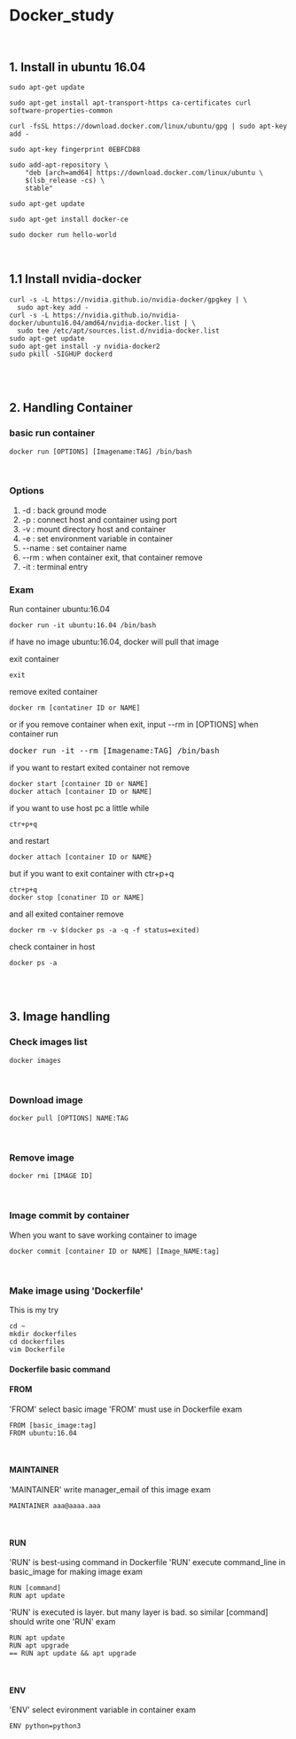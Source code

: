 # Docker_study<br><br>
## 1. Install in ubuntu 16.04
<pre><code>sudo apt-get update</code></pre>
<pre><code>sudo apt-get install apt-transport-https ca-certificates curl software-properties-common</code></pre>
<pre><code>curl -fsSL https://download.docker.com/linux/ubuntu/gpg | sudo apt-key add -</code></pre>
<pre><code>sudo apt-key fingerprint 0EBFCD88</code></pre>
<pre><code>sudo add-apt-repository \
    "deb [arch=amd64] https://download.docker.com/linux/ubuntu \
    $(lsb_release -cs) \
    stable"</code></pre>
<pre><code>sudo apt-get update</code></pre>
<pre><code>sudo apt-get install docker-ce</code></pre>
<pre><code>sudo docker run hello-world</code></pre><br>
## 1.1 Install nvidia-docker
<pre><code>curl -s -L https://nvidia.github.io/nvidia-docker/gpgkey | \
  sudo apt-key add -
curl -s -L https://nvidia.github.io/nvidia-docker/ubuntu16.04/amd64/nvidia-docker.list | \
  sudo tee /etc/apt/sources.list.d/nvidia-docker.list
sudo apt-get update
sudo apt-get install -y nvidia-docker2
sudo pkill -SIGHUP dockerd</code></pre><br><br>
## 2. Handling Container 
### basic run container
<pre><code>docker run [OPTIONS] [Imagename:TAG] /bin/bash</code></pre><br>
### Options
1. -d : back ground mode
2. -p : connect host and container using port
3. -v : mount directory host and container
4. -e : set environment variable in container
5. --name : set container name
6. --rm : when container exit, that container remove
7. -it : terminal entry<br>
### Exam
Run container ubuntu:16.04
<pre><code>docker run -it ubuntu:16.04 /bin/bash</code></pre> 
if have no image ubuntu:16.04, docker will pull that image

exit container
<pre><code>exit</code></pre>
remove exited container
<pre><code>docker rm [contatiner ID or NAME]</code></pre>
or if you remove container when exit, input --rm in [OPTIONS] when container run
<pre></code>docker run -it --rm [Imagename:TAG] /bin/bash</code></pre>

if you want to restart exited container not remove
<pre><code>docker start [container ID or NAME]
docker attach [container ID or NAME]</code></pre>

if you want to use host pc a little while
<pre><code>ctr+p+q</code></pre>
and restart
<pre><code>docker attach [container ID or NAME}</code></pre>
but if you want to exit container with ctr+p+q 
<pre><code>ctr+p+q
docker stop [conatiner ID or NAME]</code></pre>
and all exited container remove
<pre><code>docker rm -v $(docker ps -a -q -f status=exited)</code></pre>

check container in host
<pre><code>docker ps -a</code></pre><br><br>
## 3. Image handling
### Check images list
<pre><code>docker images</code></pre><br>

### Download image
<pre><code>docker pull [OPTIONS] NAME:TAG</code></pre><br>

### Remove image
<pre><code>docker rmi [IMAGE ID]</code></pre><br>

### Image commit by container
When you want to save working container to image
<pre><code>docker commit [container ID or NAME] [Image_NAME:tag]</code></pre><br>

### Make image using 'Dockerfile'
This is my try
<pre><code>cd ~
mkdir dockerfiles
cd dockerfiles
vim Dockerfile</code></pre>

#### Dockerfile basic command
#### FROM
'FROM' select basic image
'FROM' must use in Dockerfile
exam
<pre><code>FROM [basic_image:tag]
FROM ubuntu:16.04</code></pre><br>
#### MAINTAINER
'MAINTAINER' write manager_email of this image
exam
<pre><code>MAINTAINER aaa@aaaa.aaa</code></pre><br>
#### RUN
'RUN' is best-using command in Dockerfile
'RUN' execute command_line in basic_image for making image
exam
<pre><code>RUN [command]
RUN apt update</code></pre>
'RUN' is executed is layer. but many layer is bad. so similar [command] should write one 'RUN'
exam
<pre><code>RUN apt update
RUN apt upgrade
== RUN apt update && apt upgrade</code></pre><br>
#### ENV
'ENV' select evironment variable in container
exam
<pre><code>ENV python=python3</code></pre><br>
